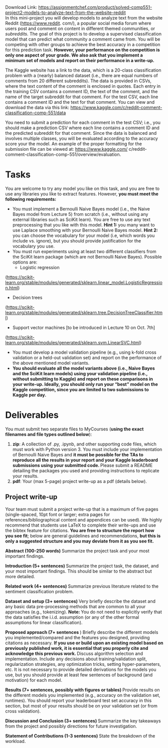Download Link: https://assignmentchef.com/product/solved-comp551-project2-models-to-analyze-text-from-the-website-reddit
<br>
In this mini-project you will develop models to analyze text from the website Reddit (https://www.reddit. com/), a popular social media forum where users post and comment on content in different themed communities, or <em>subreddits. </em>The goal of this project is to develop a supervised classification model that can predict what community a comment came from. You will be competing with other groups to achieve the best accuracy in a competition for this prediction task. <strong>However, your performance on the competition is only one aspect of your grade. We also ask that you implement a minimum set of models and report on their performance in a write-up.</strong>

The Kaggle website has a link to the data, which is a 20-class classification problem with a (nearly) balanced dataset (i.e., there are equal numbers of comments from 20 different subreddits). The data is provided in CSVs, where the text content of the comment is enclosed in quotes. Each entry in the training CSV contains a comment ID, the text of the comment, and the name of the target subreddit for that comment. For the test CSV, each line contains a comment ID and the text for that comment. You can view and download the data via this link: https://www.kaggle.com/c/reddit-comment-classification-comp-551/data

You need to submit a prediction for each comment in the test CSV; i.e., you should make a prediction CSV where each line contains a comment ID and the predicted subreddit for that comment. Since the data is balanced and involves multiple classes, you will be evaluated according to the accuracy score your the model. An example of the proper formatting for the submission file can be viewed at: https://www.kaggle.com/ c/reddit-comment-classification-comp-551/overview/evaluation.

<h1>Tasks</h1>

You are welcome to try any model you like on this task, and you are free to use any libraries you like to extract features. However, <strong>you must meet the following requirements:</strong>

<ul>

 <li>You must implement a Bernoulli Naive Bayes model (i.e., the Naive Bayes model from Lecture 5) from scratch (i.e., without using any external libraries such as SciKit learn). You are free to use any text preprocessing that you like with this model. <strong>Hint 1: </strong>you many want to use Laplace smoothing with your Bernoulli Naive Bayes model. <strong>Hint 2: </strong>you can choose the vocabulary for your model (i.e, which words you include vs. ignore), but you should provide justification for the vocabulary you use.</li>

 <li>You must run experiments using at least two different classifiers from the SciKit learn package (which are not Bernoulli Naive Bayes). Possible options are:

  <ul>

   <li>Logistic regression</li>

  </ul></li>

</ul>

(https://scikit-learn.org/stable/modules/generated/sklearn.linear_model.LogisticRegression.html)

<ul>

 <li>Decision trees</li>

</ul>

(https://scikit-learn.org/stable/modules/generated/sklearn.tree.DecisionTreeClassifier.html)

<ul>

 <li>Support vector machines [to be introduced in Lecture 10 on Oct. 7th]</li>

</ul>

(https://scikit-learn.org/stable/modules/generated/sklearn.svm.LinearSVC.html)

<ul>

 <li>You must develop a model validation pipeline (e.g., using k-fold cross validation or a held-out validation set) and report on the performance of the above mentioned model variants.</li>

 <li><strong>You should evaluate all the model variants above (i.e., Naive Bayes and the SciKit learn models) using your validation pipeline (i.e., without submitting to Kaggle) and report on these comparisons in your write-up. Ideally, you should only run your “best” model on the Kaggle competition, since you are limited to two submissions to Kaggle per day.</strong></li>

</ul>

<h1>Deliverables</h1>

You must submit two separate files to MyCourses (<strong>using the exact filenames and file types outlined below</strong>):

<ol>

 <li><strong>zip</strong>: A collection of .py, .ipynb, and other supporting code files, which must work with Python version 3. You must include your implementation of Bernoulli Naive Bayes and <strong>it must be possible for the TAs to reproduce all the results in your report and your Kaggle leaderboard submissions using your submitted code. </strong>Please submit a README detailing the packages you used and providing instructions to replicate your results.</li>

 <li><strong>pdf</strong>: Your (max 5-page) project write-up as a pdf (details below).</li>

</ol>

<h2>Project write-up</h2>

Your team must submit a project write-up that is a maximum of five pages (single-spaced, 10pt font or larger; extra pages for references/bibliographical content and appendices can be used). We highly recommend that students use LaTeX to complete their write-ups and use the bibtex feature for citations. <strong>You are free to structure the report how you see fit</strong>; below are general guidelines and recommendations, <strong>but this is only a suggested structure and you may deviate from it as you see fit.</strong>

<strong>Abstract (100-250 words)           </strong>Summarize the project task and your most important findings.

<strong>Introduction (5+ sentences) </strong>Summarize the project task, the dataset, and your most important findings. This should be similar to the abstract but more detailed.

<strong>Related work (4+ sentences) </strong>Summarize previous literature related to the sentiment classification problem.

<strong>Dataset and setup (3+ sentences) </strong>Very briefly describe the dataset and any basic data pre-processing methods that are common to all your approaches (e.g., tokenizing). <strong>Note: </strong>You do not need to explicitly verify that the data satisfies the i.i.d. assumption (or any of the other formal assumptions for linear classification).

<strong>Proposed approach (7+ sentences </strong>) Briefly describe the different models you implemented/compared and the features you designed, providing citations as necessary. <strong>If you use or build upon an existing model based on previously published work, it is essential that you properly cite and acknowledge this previous work. </strong>Discuss algorithm selection and implementation. Include any decisions about training/validation split, regularization strategies, any optimization tricks, setting hyper-parameters, etc. It is not necessary to provide detailed derivations for the models you use, but you should provide at least few sentences of background (and motivation) for each model.

<strong>Results (7+ sentences, possibly with figures or tables) </strong>Provide results on the different models you implemented (e.g., accuracy on the validation set, runtimes). You should report your leaderboard test set accuracy in this section, but most of your results should be on your validation set (or from cross validation).

<strong>Discussion and Conclusion (3+ sentences)           </strong>Summarize the key takeaways from the project and possibly directions for future investigation.

<strong>Statement of Contributions (1-3 sentences)              </strong>State the breakdown of the workload.